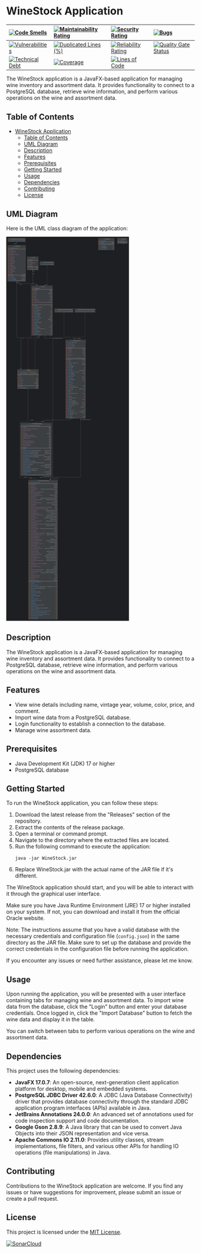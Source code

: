 # WineStock Application

| [![Code Smells](https://sonarcloud.io/api/project_badges/measure?project=Monodia3007_WineStock&metric=code_smells)](https://sonarcloud.io/summary/new_code?id=Monodia3007_WineStock)          | [![Maintainability Rating](https://sonarcloud.io/api/project_badges/measure?project=Monodia3007_WineStock&metric=sqale_rating)](https://sonarcloud.io/summary/new_code?id=Monodia3007_WineStock)            | [![Security Rating](https://sonarcloud.io/api/project_badges/measure?project=Monodia3007_WineStock&metric=security_rating)](https://sonarcloud.io/summary/new_code?id=Monodia3007_WineStock)        | [![Bugs](https://sonarcloud.io/api/project_badges/measure?project=Monodia3007_WineStock&metric=bugs)](https://sonarcloud.io/summary/new_code?id=Monodia3007_WineStock)                         |
|:----------------------------------------------------------------------------------------------------------------------------------------------------------------------------------------------|:------------------------------------------------------------------------------------------------------------------------------------------------------------------------------------------------------------|:----------------------------------------------------------------------------------------------------------------------------------------------------------------------------------------------------|:-----------------------------------------------------------------------------------------------------------------------------------------------------------------------------------------------|
| [![Vulnerabilities](https://sonarcloud.io/api/project_badges/measure?project=Monodia3007_WineStock&metric=vulnerabilities)](https://sonarcloud.io/summary/new_code?id=Monodia3007_WineStock)  | [![Duplicated Lines (%)](https://sonarcloud.io/api/project_badges/measure?project=Monodia3007_WineStock&metric=duplicated_lines_density)](https://sonarcloud.io/summary/new_code?id=Monodia3007_WineStock)  | [![Reliability Rating](https://sonarcloud.io/api/project_badges/measure?project=Monodia3007_WineStock&metric=reliability_rating)](https://sonarcloud.io/summary/new_code?id=Monodia3007_WineStock)  | [![Quality Gate Status](https://sonarcloud.io/api/project_badges/measure?project=Monodia3007_WineStock&metric=alert_status)](https://sonarcloud.io/summary/new_code?id=Monodia3007_WineStock)  |
| [![Technical Debt](https://sonarcloud.io/api/project_badges/measure?project=Monodia3007_WineStock&metric=sqale_index)](https://sonarcloud.io/summary/new_code?id=Monodia3007_WineStock)       | [![Coverage](https://sonarcloud.io/api/project_badges/measure?project=Monodia3007_WineStock&metric=coverage)](https://sonarcloud.io/summary/new_code?id=Monodia3007_WineStock)                              | [![Lines of Code](https://sonarcloud.io/api/project_badges/measure?project=Monodia3007_WineStock&metric=ncloc)](https://sonarcloud.io/summary/new_code?id=Monodia3007_WineStock)                    |

The WineStock application is a JavaFX-based application for managing wine inventory and assortment data. It provides
functionality to connect to a PostgreSQL database, retrieve wine information, and perform various operations on the
wine and assortment data.

## Table of Contents

- [WineStock Application](#winestock-application)
    - [Table of Contents](#table-of-contents)
    - [UML Diagram](#uml-diagram)
    - [Description](#description)
    - [Features](#features)
    - [Prerequisites](#prerequisites)
    - [Getting Started](#getting-started)
    - [Usage](#usage)
    - [Dependencies](#dependencies)
    - [Contributing](#contributing)
    - [License](#license)

## UML Diagram

Here is the UML class diagram of the application:

![UML Class Diagram](images/uml-diagram-1.1.0.png)

## Description

The WineStock application is a JavaFX-based application for managing wine inventory and assortment data. It provides
functionality to connect to a PostgreSQL database, retrieve wine information, and perform various operations on the
wine and assortment data.

## Features

- View wine details including name, vintage year, volume, color, price, and comment.
- Import wine data from a PostgreSQL database.
- Login functionality to establish a connection to the database.
- Manage wine assortment data.

## Prerequisites

- Java Development Kit (JDK) 17 or higher
- PostgreSQL database

## Getting Started

To run the WineStock application, you can follow these steps:

1. Download the latest release from the "Releases" section of the repository.
2. Extract the contents of the release package.
3. Open a terminal or command prompt.
4. Navigate to the directory where the extracted files are located.
5. Run the following command to execute the application:
    ```shell
    java -jar WineStock.jar
    ```
6. Replace WineStock.jar with the actual name of the JAR file if it's different.

The WineStock application should start, and you will be able to interact with it through the graphical user interface.

Make sure you have Java Runtime Environment (JRE) 17 or higher installed on your system. If not, you can download and
install it from the official Oracle website.

Note: The instructions assume that you have a valid database with the necessary credentials and configuration
file (`config.json`) in the same directory as the JAR file. Make sure to set up the database and provide the correct
credentials in the configuration file before running the application.

If you encounter any issues or need further assistance, please let me know.

## Usage

Upon running the application, you will be presented with a user interface containing tabs for managing wine and
assortment data. To import wine data from the database, click the "Login" button and enter your database credentials.
Once logged in, click the "Import Database" button to fetch the wine data and display it in the table.

You can switch between tabs to perform various operations on the wine and assortment data.

## Dependencies

This project uses the following dependencies:

- **JavaFX 17.0.7**: An open-source, next-generation client application platform for desktop, mobile and embedded
  systems.
- **PostgreSQL JDBC Driver 42.6.0**: A JDBC (Java Database Connectivity) driver that provides database connectivity
  through the standard JDBC application program interfaces (APIs) available in Java.
- **JetBrains Annotations 24.0.0**: An advanced set of annotations used for code inspection support and code
  documentation.
- **Google Gson 2.8.9**: A Java library that can be used to convert Java Objects into their JSON representation and vice
  versa.
- **Apache Commons IO 2.11.0**: Provides utility classes, stream implementations, file filters, and various other APIs
  for handling IO operations (file manipulations) in Java.

## Contributing

Contributions to the WineStock application are welcome. If you find any issues or have suggestions for improvement,
please submit an issue or create a pull request.

## License

This project is licensed under the [MIT License](../LICENSE).

[![SonarCloud](https://sonarcloud.io/images/project_badges/sonarcloud-black.svg)](https://sonarcloud.io/summary/new_code?id=Monodia3007_WineStock)

